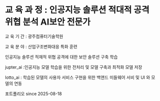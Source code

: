 # 교 육 과 정 : 인공지능 솔루션 적대적 공격 위협 분석 AI보안 전문가  
교 육 기 간 : 광주컴퓨터기술학원  

교 육 분 야 : 산업구조변화대응 특화 훈련  

인공지능 솔루션 적재적 위협 공격에 대한 보안 솔루션 구축 학습  

jupter_ai :인공지능 모델 학습을 위한 전처리 및 모델 구축과 최적화 모델 저장  

lotto_ai : 학습된 모델의 사용자 서비스 구현을 위한 백앤드 미들웨어 서비 및 UI 와 모델의 연동  

포트폴리오 since 2025-08-18    
